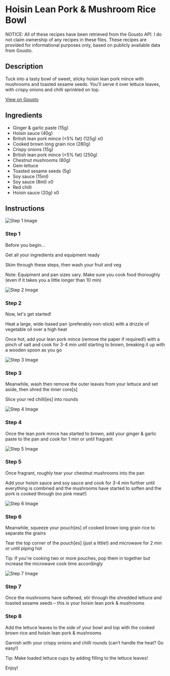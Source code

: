 # Hoisin Lean Pork & Mushroom Rice Bowl

NOTICE: All of these recipes have been retrieved from the Gousto API. I do not claim ownership of any recipes in these files. These recipes are provided for informational purposes only, based on publicly available data from Gousto.

## Description

Tuck into a tasty bowl of sweet, sticky hoisin lean pork mince with mushrooms and toasted sesame seeds. You'll serve it over lettuce leaves, with crispy onions and chilli sprinkled on top. 

[View on Gousto](https://www.gousto.co.uk/recipes/cookbook/hoisin-lean-pork-mushroom-rice-bowl)

## Ingredients

- Ginger & garlic paste (15g)
- Hoisin sauce (40g)
- British lean pork mince (<5% fat) (125g) x0
- Cooked brown long grain rice (280g)
- Crispy onions (15g)
- British lean pork mince (<5% fat) (250g)
- Chestnut mushrooms (80g)
- Gem lettuce
- Toasted sesame seeds (5g)
- Soy sauce (15ml)
- Soy sauce (8ml) x0
- Red chilli
- Hoisin sauce (20g) x0

## Instructions

![Step 1 Image](https://production-media.gousto.co.uk/cms/recipe-step-image/Admin10mm-Step-1-2-1674550186605-x200.jpg)

### Step 1

Before you begin...

Get all your ingredients and equipment ready

Skim through these steps, then wash your fruit and veg

Note: Equipment and pan sizes vary. Make sure you cook food thoroughly (even if it takes you a little longer than 10 min)

![Step 2 Image](https://production-media.gousto.co.uk/cms/recipe-step-image/step-2-1674550083058-x200.jpg)

### Step 2

Now, let's get started!

Heat a large, wide-based pan (preferably non-stick) with a drizzle of vegetable oil over a high heat

Once hot, add your lean pork mince (remove the paper if required!) with a pinch of salt and cook for 3-4 min until starting to brown, breaking it up with a wooden spoon as you go

![Step 3 Image](https://production-media.gousto.co.uk/cms/recipe-step-image/step-3-1674550090920-x200.jpg)

### Step 3

Meanwhile, wash then remove the outer leaves from your lettuce and set aside, then shred the inner core[s]

Slice your red chilli[es] into rounds

![Step 4 Image](https://production-media.gousto.co.uk/cms/recipe-step-image/step-4-1674550095346-x200.jpg)

### Step 4

Once the lean pork mince has started to brown, add your ginger & garlic paste to the pan and cook for 1 min or until fragrant

![Step 5 Image](https://production-media.gousto.co.uk/cms/recipe-step-image/step-5-1674550101645-x200.jpg)

### Step 5

Once fragrant, roughly tear your chestnut mushrooms into the pan

Add your hoisin sauce and soy sauce and cook for 3-4 min further until everything is combined and the mushrooms have started to soften and the pork is cooked through (no pink meat!)

![Step 6 Image](https://production-media.gousto.co.uk/cms/recipe-step-image/Step-6-1674550105088-x200.jpg)

### Step 6

Meanwhile, squeeze your pouch[es] of cooked brown long grain rice to separate the grains

Tear the top corner of the pouch[es] (just a little!) and microwave for 2 min or until piping hot

Tip: If you're cooking two or more pouches, pop them in together but increase the microwave cook time accordingly

![Step 7 Image](https://production-media.gousto.co.uk/cms/recipe-step-image/step-7-1674550110682-x200.jpg)

### Step 7

Once the mushrooms have softened, stir through the shredded lettuce and toasted sesame seeds – this is your hoisin lean pork & mushrooms

### Step 8

Add the lettuce leaves to the side of your bowl and top with the cooked brown rice and hoisin lean pork & mushrooms

Garnish with your crispy onions and chilli rounds (can’t handle the heat? Go easy!)

Tip: Make loaded lettuce cups by adding filling to the lettuce leaves!

Enjoy!

